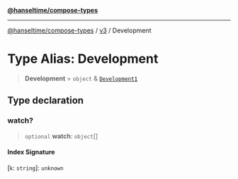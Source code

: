 [**@hanseltime/compose-types**](../../../../README.md)

***

[@hanseltime/compose-types](../../../../README.md) / [v3](../README.md) / Development

# Type Alias: Development

> **Development** = `object` & [`Development1`](Development1.md)

## Type declaration

### watch?

> `optional` **watch**: `object`[]

#### Index Signature

\[`k`: `string`\]: `unknown`

